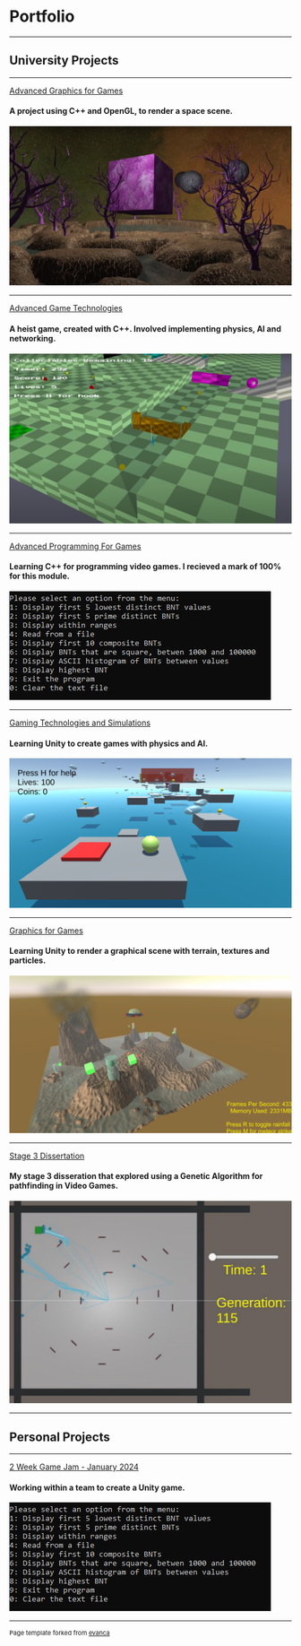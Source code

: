 # Portfolio

---

## University Projects

---

[Advanced Graphics for Games](/advanced_graphics)

#### A project using C++ and OpenGL, to render a space scene.

<img src="images/AdvancedGraphicsThumbnail.png?raw=true"/>

---
[Advanced Game Technologies](/advanced_technologies)

#### A heist game, created with C++. Involved implementing physics, AI and networking.

<img src="images/AdvancedGamesThumbnail.png?raw=true"/>

---
[Advanced Programming For Games](/advanced_programming)


#### Learning C++ for programming video games. I recieved a mark of 100% for this module.


<img src="images/AdvancedProgrammingThumbnail.png?raw=true"/>

---
[Gaming Technologies and Simulations](/games_tech)


#### Learning Unity to create games with physics and AI.


<img src="images/GamesTechThumbnail.png?raw=true"/>

---
[Graphics for Games](/graphics)


#### Learning Unity to render a graphical scene with terrain, textures and particles.


<img src="images/GraphicsThumbnail.png?raw=true"/>

---
[Stage 3 Dissertation](/dissertation)


#### My stage 3 disseration that explored using a Genetic Algorithm for pathfinding in Video Games.


<img src="images/DissertationThumbnail.png?raw=true"/>

---


## Personal Projects

---

[2 Week Game Jam - January 2024](/gamejam_bread)


#### Working within a team to create a Unity game.


<img src="images/AdvancedProgrammingThumbnail.png?raw=true"/>



---
<p style="font-size:11px">Page template forked from <a href="https://github.com/evanca/quick-portfolio">evanca</a></p>
<!-- Remove above link if you don't want to attibute -->
